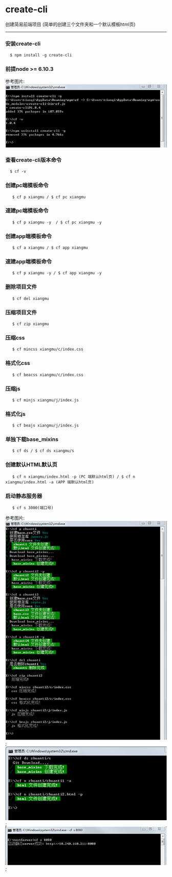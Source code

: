 # create-cli
创建简易前端项目
(简单的创建三个文件夹和一个默认模板html页)


---
### 安装create-cli
``` 
  $ npm install -g create-cli
``` 
### 前提node >= 6.10.3

参考图片:<br/>
![image](https://github.com/uustoboy/create-cli/raw/master/explain-img/1.png)

### 查看create-cli版本命令
``` 
  $ cf -v
``` 

### 创建pc端模板命令
``` 
   $ cf p xiangmu / $ cf pc xiangmu
``` 
### 速建pc端模板命令
``` 
   $ cf p xiangmu -y  / $ cf pc xiangmu -y
``` 
### 创建app端模板命令
``` 
   $ cf a xiangmu / $ cf app xiangmu
``` 
### 速建app端模板命令
``` 
   $ cf p xiangmu -y / $ cf app xiangmu -y
``` 
### 删除项目文件
``` 
   $ cf del xiangmu
``` 
### 压缩项目文件
``` 
   $ cf zip xiangmu
``` 
### 压缩css
``` 
   $ cf mincss xiangmu/c/index.css
``` 
### 格式化css
``` 
   $ cf beacss xiangmu/c/index.css
``` 
### 压缩js
``` 
   $ cf minjs xiangmu/j/index.js
``` 
### 格式化js
``` 
   $ cf beajs xiangmu/j/index.js
``` 
### 单独下载base_mixins
``` 
   $ cf ds / $ cf ds xiangmu/s
``` 
### 创建默认HTML默认页
``` 
   $ cf n xiangmu/index.html -p (PC 端默认html页) / $ cf n xiangmu/index.html -a (APP 端默认html页)
``` 
### 启动静态服务器
``` 
   $ cf s 3000(端口号)
``` 

参考图片:<br/>
![image](https://github.com/uustoboy/create-cli/raw/master/explain-img/2.png);<br/>
![image](https://github.com/uustoboy/create-cli/raw/master/explain-img/3.png);
<br/>
![image](https://github.com/uustoboy/create-cli/raw/master/explain-img/4.png);


